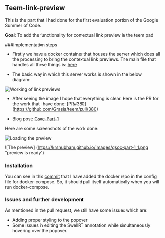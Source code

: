 ## Teem-link-preview

This is the part that I had done for the first evaluation portion of the Google Summer of Code.

**Goal**: To add the functionality for contextual link preview in the teem pad

###Implementation steps

+ Firstly we have a docker container that houses the server which does all the processing to bring the contextual link previews. The main file that handles all these things is: [here](https://github.com/krshubham/teem-link-preview/blob/master/src/routes/fetch.js)

+ The basic way in which this server works is shown in the below diagram:

![Working of link previews](http://krshubham.github.io/images/Teem-link-preview-working.png "working of teem link preview") 

+ After seeing the image I hope that everything is clear. Here is the PR for the work that I have done: [PR#380] (https://github.com/Grasia/teem/pull/380)


+ Blog post: [Gsoc-Part-1](http://krshubham.github.io/blog/2017/06/29/GSoC-part-1/)


Here are some screenshots of the work done:

![Loading the preview](https://krshubham.github.io/images/gsoc-part-1_2.png "loading the preview")

![The preview] (https://krshubham.github.io/images/gsoc-part-1_1.png "preview is ready")


### Installation 

You can see in this [commit](https://github.com/Grasia/teem/pull/380/commits/997258f2b85d98bdc1207792d0f0296eb0189308#diff-12f0222a60ecdccbafce925ddac9500dR18) that I have added the docker repo in the config file for docker-compose. So, it should pull itself automatically when you will run docker-compose.


### Issues and further development

As mentioned in the pull request, we still have some issues which are:

+ Adding proper styling to the popover
+ Some issues in editing the SwellRT annotation while simultaneously hovering over the popover.

 
 

